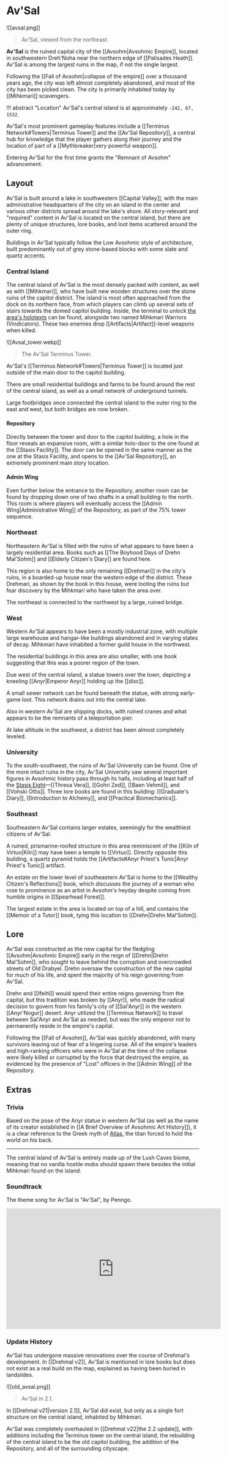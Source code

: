 # Av'Sal

![[avsal.png]]
> Av'Sal, viewed from the northeast.

**Av'Sal** is the ruined capital city of the [[Avsohm|Avsohmic Empire]], located in southwestern Dreh'Noha near the northern edge of [[Palisades Heath]]. Av'Sal is among the largest ruins in the map, if not the single largest.

Following the [[Fall of Avsohm|collapse of the empire]] over a thousand years ago, the city was left almost completely abandoned, and most of the city has been picked clean. The city is primarily inhabited today by [[Mihkmari]] scavengers.

!!! abstract "Location"
    Av'Sal's central island is at approximately `-242, 67, 1532`.

Av'Sal's most prominent gameplay features include a [[Terminus Network#Towers|Terminus Tower]] and the [[Av'Sal Repository]], a central hub for knowledge that the player gathers along their journey and the location of part of a [[Mythbreaker|very powerful weapon]].

Entering Av'Sal for the first time grants the "Remnant of Avsohm" advancement.

## Layout

Av'Sal is built around a lake in southwestern [[Capital Valley]], with the main administrative headquarters of the city on an island in the center and various other districts spread around the lake's shore. All story-relevant and "required" content in Av'Sal is located on the central island, but there are plenty of unique structures, lore books, and loot items scattered around the outer ring.

Buildings in Av'Sal typically follow the Low Avsohmic style of architecture, built predominantly out of grey stone-based blocks with some slate and quartz accents.

### Central Island

The central island of Av'Sal is the most densely packed with content, as well as with [[Mihkmari]], who have built new wooden structures over the stone ruins of the capitol district. The island is most often approached from the dock on its northern face, from which players can climb up several sets of stairs towards the domed capitol building. Inside, the terminal to unlock [the area's holotexts](/Story_and_Features/Holotexts/Early-Game_Holotexts/Av'Sal/) can be found, alongside two named Mihkmari Warriors (Vindicators). These two enemies drop [[Artifacts|Artifact]]-level weapons when killed.

![[Avsal_tower.webp]]
> The Av'Sal Terminus Tower.

Av'Sal's [[Terminus Network#Towers|Terminus Tower]] is located just outside of the main door to the capitol building.

There are small residential buildings and farms to be found around the rest of the central island, as well as a small network of underground tunnels.

Large footbridges once connected the central island to the outer ring to the east and west, but both bridges are now broken.

#### Repository

Directly between the tower and door to the capitol building, a hole in the floor reveals an expansive room, with a similar holo-door to the one found at the [[Stasis Facility]]. The door can be opened in the same manner as the one at the Stasis Facility, and opens to the [[Av'Sal Repository]], an extremely prominent main story location.

#### Admin Wing

Even further below the entrance to the Repository, another room can be found by dropping down one of two shafts in a small building to the north. This room is where players will eventually access the [[Admin Wing|Administrative Wing]] of the Repository, as part of the 75% tower sequence.

### Northeast

Northeastern Av'Sal is filled with the ruins of what appears to have been a largely residential area. Books such as [[The Boyhood Days of Drehn Mal'Sohm]] and [[Elderly Citizen's Diary]] are found here. 

This region is also home to the only remaining [[Drehmari]] in the city's ruins, in a boarded-up house near the western edge of the district. These Drehmari, as shown by the book in this house, were looting the ruins but fear discovery by the Mihkmari who have taken the area over.

The northeast is connected to the northwest by a large, ruined bridge.

### West

Western Av'Sal appears to have been a mostly industrial zone, with multiple large warehouse and hangar-like buildings abandoned and in varying states of decay. Mihkmari have inhabited a former guild house in the northwest. 

The residential buildings in this area are also smaller, with one book suggesting that this was a poorer region of the town.

Due west of the central island, a statue towers over the town, depicting a kneeling [[Anyr|Emperor Anyr]] holding up the [[disc]]. 

A small sewer network can be found beneath the statue, with strong early-game loot. This network drains out into the central lake.

Also in western Av'Sal are shipping docks, with ruined cranes and what appears to be the remnants of a teleportation pier.

At lake altitude in the southwest, a district has been almost completely leveled.

### University

To the south-southwest, the ruins of Av'Sal University can be found. One of the more intact ruins in the city, Av'Sal University saw several important figures in Avsohmic history pass through its halls, including at least half of the [Stasis Eight](/Lore/Historical_Figures/Avsohm/Stasis_Eight/)—[[Thresa Vera]], [[Gohri Zed]], [[Baen Vehmil]], and [[Vohski Ottis]]. Three lore books are found in this building: [[Graduate's Diary]], [[Introduction to Alchemy]], and [[Practical Biomechanics]].

### Southeast

Southeastern Av'Sal contains larger estates, seemingly for the wealthiest citizens of Av'Sal. 

A ruined, prismarine-roofed structure in this area reminiscent of the [[Kiln of Virtuo|Kiln]] may have been a temple to [[Virtuo]]. Directly opposite this building, a quartz pyramid holds the [[Artifacts#Anyr Priest's Tunic|Anyr Priest's Tunic]] artifact.

An estate on the lower level of southeastern Av'Sal is home to the [[Wealthy Citizen's Reflections]] book, which discusses the journey of a woman who rose to prominence as an artist in Avsohm's heyday despite coming from humble origins in [[Spearhead Forest]].

The largest estate in the area is located on top of a hill, and contains the [[Memoir of a Tutor]] book, tying this location to [[Drehn|Drehn Mal'Sohm]].

## Lore

Av'Sal was constructed as the new capital for the fledgling [[Avsohm|Avsohmic Empire]] early in the reign of [[Drehn|Drehn Mal'Sohm]], who sought to leave behind the corruption and overcrowded streets of Old Drabyel. Drehn oversaw the construction of the new capital for much of his life, and spent the majority of his reign governing from Av'Sal. 

Drehn and [[Ifeihl]] would spend their entire reigns governing from the capital, but this tradition was broken by [[Anyr]], who made the radical decision to govern from his family's city of [[Sal'Anyr]] in the western [[Anyr'Nogur]] desert. Anyr utilized the [[Terminus Network]] to travel between Sal'Anyr and Av'Sal as needed, but was the only emperor not to permanently reside in the empire's capital.

Following the [[Fall of Avsohm]], Av'Sal was quickly abandoned, with many survivors leaving out of fear of a lingering curse. All of the empire's leaders and high-ranking officers who were in Av'Sal at the time of the collapse were likely killed or corrupted by the force that destroyed the empire, as evidenced by the presence of "Lost" officers in the [[Admin Wing]] of the Repository.

## Extras

### Trivia

Based on the pose of the Anyr statue in western Av'Sal (as well as the name of its creator established in [[A Brief Overview of Avsohmic Art History]]), it is a clear reference to the Greek myth of [Atlas](https://en.wikipedia.org/wiki/Atlas_%28mythology%29), the titan forced to hold the world on his back.

***

The central island of Av'Sal is entirely made up of the Lush Caves biome, meaning that no vanilla hostile mobs should spawn there besides the initial Mihkmari found on the island.

### Soundtrack

The theme song for Av'Sal is "Av'Sal", by Penngo.

<iframe width="560" height="315" src="https://www.youtube.com/embed/6Fsp2xliOzE?si=SsTE7_1EJQZ88jWu" title="YouTube video player" frameborder="0" allow="accelerometer; autoplay; clipboard-write; encrypted-media; gyroscope; picture-in-picture; web-share" referrerpolicy="strict-origin-when-cross-origin" allowfullscreen></iframe>

### Update History

Av'Sal has undergone massive renovations over the course of Drehmal's development. In [[Drehmal v2]], Av'Sal is mentioned in lore books but does not exist as a real build on the map, explained as having been buried in landslides.

![[old_avsal.png]]
> Av'Sal in 2.1.

In [[Drehmal v21|version 2.1]], Av'Sal did exist, but only as a single fort structure on the central island, inhabited by Mihkmari. 

Av'Sal was completely overhauled in [[Drehmal v22|the 2.2 update]], with additions including the Terminus tower on the central island, the rebuilding of the central island to be the old capitol building, the addition of the Repository, and all of the surrounding cityscape.
